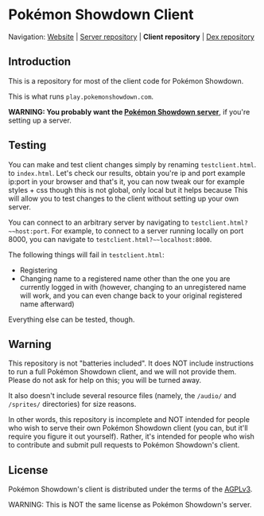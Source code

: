 Pokémon Showdown Client
========================================================================

Navigation: [Website][1] | [Server repository][2] | **Client repository** | [Dex repository][3]

  [1]: http://pokemonshowdown.com/
  [2]: https://github.com/Zarel/Pokemon-Showdown
  [3]: https://github.com/Zarel/Pokemon-Showdown-Dex
  
Introduction
------------------------------------------------------------------------

This is a repository for most of the client code for Pokémon Showdown.

This is what runs `play.pokemonshowdown.com`.

**WARNING: You probably want the [Pokémon Showdown server][4]**, if you're
setting up a server.

  [4]: https://github.com/Zarel/Pokemon-Showdown

Testing
------------------------------------------------------------------------

You can make and test client changes simply by renaming `testclient.html`. 
to `index.html`. Let's check our results, obtain you're ip and port example
ip:port in your browser and that's it, you can now tweak our for example
styles + css though this is not global, only local but it helps because
This will allow you to test changes to the client without setting up your
own server.

You can connect to an arbitrary server by navigating to
`testclient.html?~~host:port`. For example, to connect to a server running
locally on port 8000, you can navigate to `testclient.html?~~localhost:8000`.

The following things will fail in `testclient.html`:

+ Registering
+ Changing name to a registered name other than the one you are currently
  logged in with (however, changing to an unregistered name will work, and
  you can even change back to your original registered name afterward)

Everything else can be tested, though.

Warning
------------------------------------------------------------------------

This repository is not "batteries included". It does NOT include instructions
to run a full Pokémon Showdown client, and we will not provide them. Please
do not ask for help on this; you will be turned away.

It also doesn't include several resource files (namely, the `/audio/` and
`/sprites/` directories) for size reasons.

In other words, this repository is incomplete and NOT intended for people
who wish to serve their own Pokémon Showdown client (you can, but it'll
require you figure it out yourself). Rather, it's intended for people who
wish to contribute and submit pull requests to Pokémon Showdown's client.

License
------------------------------------------------------------------------

Pokémon Showdown's client is distributed under the terms of the [AGPLv3][5].

  [5]: http://www.gnu.org/licenses/agpl-3.0.html

WARNING: This is NOT the same license as Pokémon Showdown's server.
